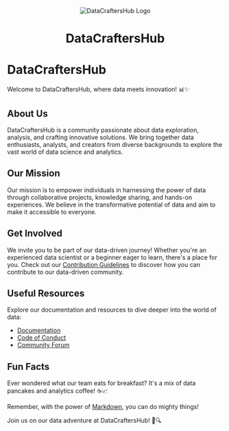 

<div align="center">
  <img src="https://github.com/DataCraftersHub/.github/assets/157604839/17eb915c-ed3c-4cc9-8899-4a4f65c1c9ff" alt="DataCraftersHub Logo">
 <h1 align="center">DataCraftersHub</h1>
</div>


# DataCraftersHub

Welcome to DataCraftersHub, where data meets innovation! 📊✨

## About Us

DataCraftersHub is a community passionate about data exploration, analysis, and crafting innovative solutions. We bring together data enthusiasts, analysts, and creators from diverse backgrounds to explore the vast world of data science and analytics.

## Our Mission

Our mission is to empower individuals in harnessing the power of data through collaborative projects, knowledge sharing, and hands-on experiences. We believe in the transformative potential of data and aim to make it accessible to everyone.

## Get Involved

We invite you to be part of our data-driven journey! Whether you're an experienced data scientist or a beginner eager to learn, there's a place for you. Check out our [Contribution Guidelines](link-to-guidelines) to discover how you can contribute to our data-driven community.

## Useful Resources

Explore our documentation and resources to dive deeper into the world of data:

- [Documentation](link-to-docs)
- [Code of Conduct](link-to-code-of-conduct)
- [Community Forum](link-to-forum)

## Fun Facts

Ever wondered what our team eats for breakfast? It's a mix of data pancakes and analytics coffee! ☕📈

Remember, with the power of [Markdown](https://docs.github.com/github/writing-on-github/getting-started-with-writing-and-formatting-on-github/basic-writing-and-formatting-syntax), you can do mighty things!

Join us on our data adventure at DataCraftersHub! 🚀🔍
